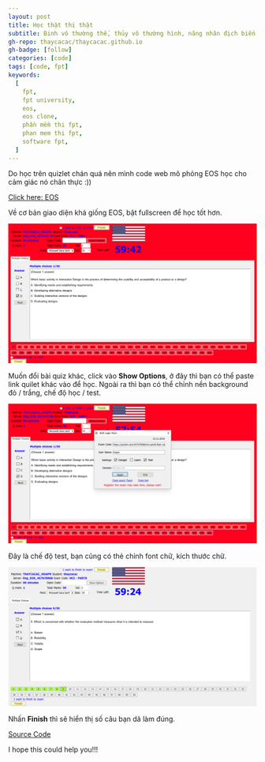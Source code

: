 ```yaml
---
layout: post
title: Học thật thi thật
subtitle: Binh vô thường thế, thủy vô thường hình, năng nhân địch biến hóa nhi thủ thắng giả, vị chi thần...
gh-repo: thaycacac/thaycacac.github.io
gh-badge: [follow]
categories: [code]
tags: [code, fpt]
keywords:
  [
    fpt,
    fpt university,
    eos,
    eos clone,
    phần mềm thi fpt,
    phan mem thi fpt,
    software fpt,
  ]
---
```


Do học trên quizlet chán quá nên mình code web mô phỏng EOS học cho cảm giác nó chân thực :))

[Click here: EOS](https://eos.thaycacac.now.sh/)

Về cơ bản giao diện khá giống EOS, bật fullscreen để học tốt hơn.

![eos clone](/assets/img/eos/1.png)

Muốn đổi bài quiz khác, click vào **Show Options**, ở đây thì bạn có thể paste link quilet khác vào để học. Ngoài ra thì bạn có thể chỉnh nền background đỏ / trắng, chế độ học / test.

![eos clone](/assets/img/eos/2.png)

Đây là chế độ test, bạn cũng có thẻ chỉnh font chữ, kích thước chữ.

![eos clone](/assets/img/eos/3.png)

Nhấn **Finish** thì sẽ hiển thị số câu bạn dã làm đúng.

[Source Code](https://github.com/thaycacac/eos-clone)

I hope this could help you!!!
